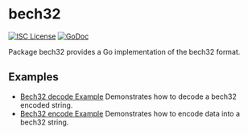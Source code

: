 bech32
==========

[![ISC License](http://img.shields.io/badge/license-ISC-blue.svg)](https://choosealicense.com/licenses/isc/)
[![GoDoc](https://godoc.org/github.com/sedraxnet/sedrax/util/bech32?status.png)](http://godoc.org/github.com/sedraxnet/sedrax/util/bech32)

Package bech32 provides a Go implementation of the bech32 format.

## Examples

* [Bech32 decode Example](http://godoc.org/github.com/sedraxnet/sedrax/util/bech32#example-Bech32Decode)
  Demonstrates how to decode a bech32 encoded string.
* [Bech32 encode Example](http://godoc.org/github.com/sedraxnet/sedrax/util/bech32#example-BechEncode)
  Demonstrates how to encode data into a bech32 string.

